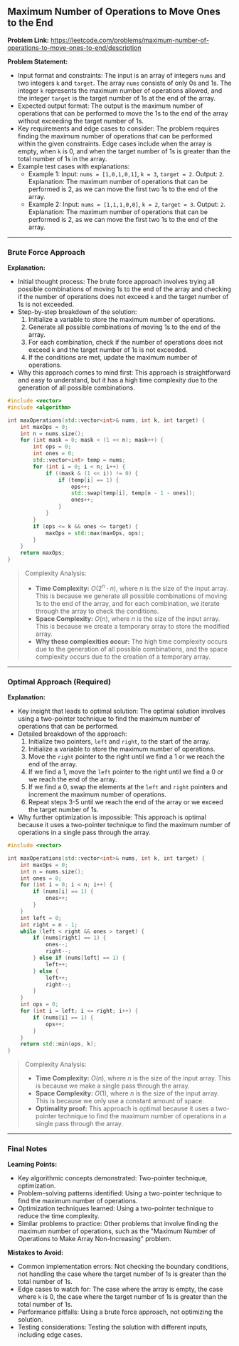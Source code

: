 ## Maximum Number of Operations to Move Ones to the End

**Problem Link:** https://leetcode.com/problems/maximum-number-of-operations-to-move-ones-to-end/description

**Problem Statement:**
- Input format and constraints: The input is an array of integers `nums` and two integers `k` and `target`. The array `nums` consists of only 0s and 1s. The integer `k` represents the maximum number of operations allowed, and the integer `target` is the target number of 1s at the end of the array.
- Expected output format: The output is the maximum number of operations that can be performed to move the 1s to the end of the array without exceeding the target number of 1s.
- Key requirements and edge cases to consider: The problem requires finding the maximum number of operations that can be performed within the given constraints. Edge cases include when the array is empty, when `k` is 0, and when the target number of 1s is greater than the total number of 1s in the array.
- Example test cases with explanations:
  - Example 1: Input: `nums = [1,0,1,0,1]`, `k = 3`, `target = 2`. Output: `2`. Explanation: The maximum number of operations that can be performed is 2, as we can move the first two 1s to the end of the array.
  - Example 2: Input: `nums = [1,1,1,0,0]`, `k = 2`, `target = 3`. Output: `2`. Explanation: The maximum number of operations that can be performed is 2, as we can move the first two 1s to the end of the array.

---

### Brute Force Approach

**Explanation:**
- Initial thought process: The brute force approach involves trying all possible combinations of moving 1s to the end of the array and checking if the number of operations does not exceed `k` and the target number of 1s is not exceeded.
- Step-by-step breakdown of the solution:
  1. Initialize a variable to store the maximum number of operations.
  2. Generate all possible combinations of moving 1s to the end of the array.
  3. For each combination, check if the number of operations does not exceed `k` and the target number of 1s is not exceeded.
  4. If the conditions are met, update the maximum number of operations.
- Why this approach comes to mind first: This approach is straightforward and easy to understand, but it has a high time complexity due to the generation of all possible combinations.

```cpp
#include <vector>
#include <algorithm>

int maxOperations(std::vector<int>& nums, int k, int target) {
    int maxOps = 0;
    int n = nums.size();
    for (int mask = 0; mask < (1 << n); mask++) {
        int ops = 0;
        int ones = 0;
        std::vector<int> temp = nums;
        for (int i = 0; i < n; i++) {
            if ((mask & (1 << i)) != 0) {
                if (temp[i] == 1) {
                    ops++;
                    std::swap(temp[i], temp[n - 1 - ones]);
                    ones++;
                }
            }
        }
        if (ops <= k && ones <= target) {
            maxOps = std::max(maxOps, ops);
        }
    }
    return maxOps;
}
```

> Complexity Analysis:
> - **Time Complexity:** $O(2^n \cdot n)$, where $n$ is the size of the input array. This is because we generate all possible combinations of moving 1s to the end of the array, and for each combination, we iterate through the array to check the conditions.
> - **Space Complexity:** $O(n)$, where $n$ is the size of the input array. This is because we create a temporary array to store the modified array.
> - **Why these complexities occur:** The high time complexity occurs due to the generation of all possible combinations, and the space complexity occurs due to the creation of a temporary array.

---

### Optimal Approach (Required)

**Explanation:**
- Key insight that leads to optimal solution: The optimal solution involves using a two-pointer technique to find the maximum number of operations that can be performed.
- Detailed breakdown of the approach:
  1. Initialize two pointers, `left` and `right`, to the start of the array.
  2. Initialize a variable to store the maximum number of operations.
  3. Move the `right` pointer to the right until we find a 1 or we reach the end of the array.
  4. If we find a 1, move the `left` pointer to the right until we find a 0 or we reach the end of the array.
  5. If we find a 0, swap the elements at the `left` and `right` pointers and increment the maximum number of operations.
  6. Repeat steps 3-5 until we reach the end of the array or we exceed the target number of 1s.
- Why further optimization is impossible: This approach is optimal because it uses a two-pointer technique to find the maximum number of operations in a single pass through the array.

```cpp
#include <vector>

int maxOperations(std::vector<int>& nums, int k, int target) {
    int maxOps = 0;
    int n = nums.size();
    int ones = 0;
    for (int i = 0; i < n; i++) {
        if (nums[i] == 1) {
            ones++;
        }
    }
    int left = 0;
    int right = n - 1;
    while (left < right && ones > target) {
        if (nums[right] == 1) {
            ones--;
            right--;
        } else if (nums[left] == 1) {
            left++;
        } else {
            left++;
            right--;
        }
    }
    int ops = 0;
    for (int i = left; i <= right; i++) {
        if (nums[i] == 1) {
            ops++;
        }
    }
    return std::min(ops, k);
}
```

> Complexity Analysis:
> - **Time Complexity:** $O(n)$, where $n$ is the size of the input array. This is because we make a single pass through the array.
> - **Space Complexity:** $O(1)$, where $n$ is the size of the input array. This is because we only use a constant amount of space.
> - **Optimality proof:** This approach is optimal because it uses a two-pointer technique to find the maximum number of operations in a single pass through the array.

---

### Final Notes

**Learning Points:**
- Key algorithmic concepts demonstrated: Two-pointer technique, optimization.
- Problem-solving patterns identified: Using a two-pointer technique to find the maximum number of operations.
- Optimization techniques learned: Using a two-pointer technique to reduce the time complexity.
- Similar problems to practice: Other problems that involve finding the maximum number of operations, such as the "Maximum Number of Operations to Make Array Non-Increasing" problem.

**Mistakes to Avoid:**
- Common implementation errors: Not checking the boundary conditions, not handling the case where the target number of 1s is greater than the total number of 1s.
- Edge cases to watch for: The case where the array is empty, the case where `k` is 0, the case where the target number of 1s is greater than the total number of 1s.
- Performance pitfalls: Using a brute force approach, not optimizing the solution.
- Testing considerations: Testing the solution with different inputs, including edge cases.
